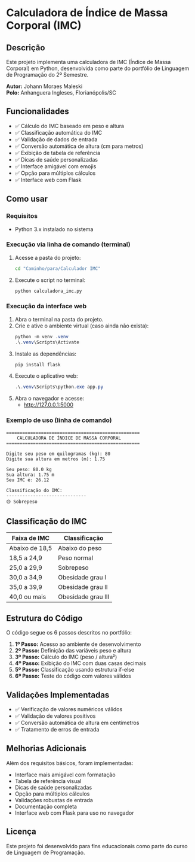 # Calculadora de Índice de Massa Corporal (IMC)

## Descrição
Este projeto implementa uma calculadora de IMC (Índice de Massa Corporal) em Python, desenvolvida como parte do portfólio de Linguagem de Programação do 2º Semestre.

**Autor:** Johann Moraes Maleski  
**Polo:** Anhanguera Ingleses, Florianópolis/SC

## Funcionalidades

- ✅ Cálculo do IMC baseado em peso e altura
- ✅ Classificação automática do IMC
- ✅ Validação de dados de entrada
- ✅ Conversão automática de altura (cm para metros)
- ✅ Exibição de tabela de referência
- ✅ Dicas de saúde personalizadas
- ✅ Interface amigável com emojis
- ✅ Opção para múltiplos cálculos
- ✅ Interface web com Flask

## Como usar

### Requisitos
- Python 3.x instalado no sistema

### Execução via linha de comando (terminal)

1. Acesse a pasta do projeto:
   ```bash
   cd "Caminho/para/Calculador IMC"
   ```
2. Execute o script no terminal:
   ```bash
   python calculadora_imc.py
   ```

### Execução da interface web

1. Abra o terminal na pasta do projeto.
2. Crie e ative o ambiente virtual (caso ainda não exista):
   ```powershell
   python -m venv .venv
   .\.venv\Scripts\Activate
   ```
3. Instale as dependências:
   ```powershell
   pip install flask
   ```
4. Execute o aplicativo web:
   ```powershell
   .\.venv\Scripts\python.exe app.py
   ```
5. Abra o navegador e acesse:
   - http://127.0.0.1:5000

### Exemplo de uso (linha de comando)

```
==================================================
    CALCULADORA DE ÍNDICE DE MASSA CORPORAL
==================================================

Digite seu peso em quilogramas (kg): 80
Digite sua altura em metros (m): 1.75

Seu peso: 80.0 kg
Sua altura: 1.75 m
Seu IMC é: 26.12

Classificação do IMC:
------------------------------
🟡 Sobrepeso
```

## Classificação do IMC

| Faixa de IMC      | Classificação              |
|-------------------|---------------------------|
| Abaixo de 18,5    | Abaixo do peso            |
| 18,5 a 24,9       | Peso normal               |
| 25,0 a 29,9       | Sobrepeso                 |
| 30,0 a 34,9       | Obesidade grau I          |
| 35,0 a 39,9       | Obesidade grau II         |
| 40,0 ou mais      | Obesidade grau III        |

## Estrutura do Código

O código segue os 6 passos descritos no portfólio:

1. **1º Passo:** Acesso ao ambiente de desenvolvimento
2. **2º Passo:** Definição das variáveis peso e altura
3. **3º Passo:** Cálculo do IMC (peso / altura²)
4. **4º Passo:** Exibição do IMC com duas casas decimais
5. **5º Passo:** Classificação usando estrutura if-else
6. **6º Passo:** Teste do código com valores válidos

## Validações Implementadas

- ✅ Verificação de valores numéricos válidos
- ✅ Validação de valores positivos
- ✅ Conversão automática de altura em centímetros
- ✅ Tratamento de erros de entrada

## Melhorias Adicionais

Além dos requisitos básicos, foram implementadas:

- Interface mais amigável com formatação
- Tabela de referência visual
- Dicas de saúde personalizadas
- Opção para múltiplos cálculos
- Validações robustas de entrada
- Documentação completa
- Interface web com Flask para uso no navegador

## Licença

Este projeto foi desenvolvido para fins educacionais como parte do curso de Linguagem de Programação.

